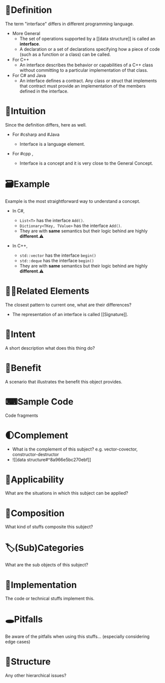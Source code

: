 # 📝Definition
The term "interface" differs in different programming language.
- More General
    - The set of operations supported by a [[data structure]] is called an **interface**.
    - A declaration or a set of declarations specifying how a piece of code (such as a function or a class) can be called.
- For C++
    - An interface describes the behavior or capabilities of a C++ class without committing to a particular implementation of that class.
- For C# and Java
    - An interface defines a contract. Any class or struct that implements that contract must provide an implementation of the members defined in the interface.

# 🧠Intuition
Since the definition differs, here as well.
- For #csharp  and #Java
    - Interface is a language element.
    
- For #cpp ,
    - Interface is a concept and it is very close to the General Concept.
    
# 🗃Example
Example is the most straightforward way to understand a concept.
- In C#,
    - `List<T>` has the interface `Add()`.
    - `Dictionary<TKey, TValue>` has the interface `Add()`.
    - They are with **same** semantics but their logic behind are highly **different**.⚠
    
- In C++,
    - `std::vector` has the interface `begin()`
    - `std::deque` has the interface `begin()`
    - They are with **same** semantics but their logic behind are highly **different**.⚠
    
# 🙋‍♂️Related Elements
 The closest pattern to current one, what are their differences?
- The representation of an interface is called [[Signature]].

# 🎯Intent
 A short description what does this thing do?

# 🚀Benefit
 A scenario that illustrates the benefit this object provides.

# ⌨Sample Code
 Code fragments

# 🌓Complement
- What is the complement of this subject? e.g. vector-covector, constructor-destructor
- ![[data structure#^8a966e5bc270ebf]]

# 🤳Applicability
 What are the situations in which this subject can be applied?

# 🧪Composition
What kind of stuffs composite this subject?

# 🏷(Sub)Categories
What are the sub objects of this subject?

# 🔎Implementation
 The code or technical stuffs implement this.

# 🕳Pitfalls
Be aware of the pitfalls when using this stuffs... (especially considering edge cases)

# 🧱Structure
Any other hierarchical issues?
